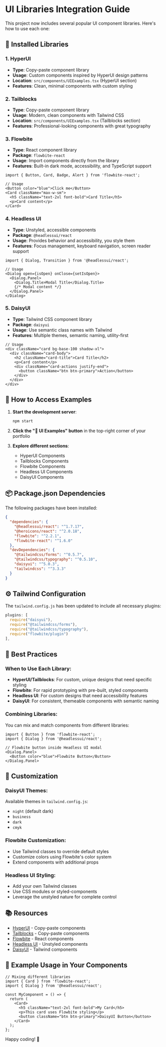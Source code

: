 # UI Libraries Integration Guide

This project now includes several popular UI component libraries. Here's how to use each one:

## 🎨 Installed Libraries

### 1. **HyperUI** 
- **Type**: Copy-paste component library
- **Usage**: Custom components inspired by HyperUI design patterns
- **Location**: `src/components/UIExamples.tsx` (HyperUI section)
- **Features**: Clean, minimal components with custom styling

### 2. **Tailblocks**
- **Type**: Copy-paste component library  
- **Usage**: Modern, clean components with Tailwind CSS
- **Location**: `src/components/UIExamples.tsx` (Tailblocks section)
- **Features**: Professional-looking components with great typography

### 3. **Flowbite**
- **Type**: React component library
- **Package**: `flowbite-react`
- **Usage**: Import components directly from the library
- **Features**: Built-in dark mode, accessibility, and TypeScript support

```tsx
import { Button, Card, Badge, Alert } from 'flowbite-react';

// Usage
<Button color="blue">Click me</Button>
<Card className="max-w-sm">
  <h5 className="text-2xl font-bold">Card Title</h5>
  <p>Card content</p>
</Card>
```

### 4. **Headless UI**
- **Type**: Unstyled, accessible components
- **Package**: `@headlessui/react`
- **Usage**: Provides behavior and accessibility, you style them
- **Features**: Focus management, keyboard navigation, screen reader support

```tsx
import { Dialog, Transition } from '@headlessui/react';

// Usage
<Dialog open={isOpen} onClose={setIsOpen}>
  <Dialog.Panel>
    <Dialog.Title>Modal Title</Dialog.Title>
    {/* Modal content */}
  </Dialog.Panel>
</Dialog>
```

### 5. **DaisyUI**
- **Type**: Tailwind CSS component library
- **Package**: `daisyui`
- **Usage**: Use semantic class names with Tailwind
- **Features**: Multiple themes, semantic naming, utility-first

```tsx
// Usage
<div className="card bg-base-100 shadow-xl">
  <div className="card-body">
    <h2 className="card-title">Card Title</h2>
    <p>Card content</p>
    <div className="card-actions justify-end">
      <button className="btn btn-primary">Action</button>
    </div>
  </div>
</div>
```

## 🚀 How to Access Examples

1. **Start the development server**:
   ```bash
   npm start
   ```

2. **Click the "🎨 UI Examples" button** in the top-right corner of your portfolio

3. **Explore different sections**:
   - HyperUI Components
   - Tailblocks Components  
   - Flowbite Components
   - Headless UI Components
   - DaisyUI Components

## 📦 Package.json Dependencies

The following packages have been installed:

```json
{
  "dependencies": {
    "@headlessui/react": "^1.7.17",
    "@heroicons/react": "^2.0.18",
    "flowbite": "^2.2.1",
    "flowbite-react": "^1.6.0"
  },
  "devDependencies": {
    "@tailwindcss/forms": "^0.5.7",
    "@tailwindcss/typography": "^0.5.10",
    "daisyui": "^5.0.3",
    "tailwindcss": "^3.3.3"
  }
}
```

## ⚙️ Tailwind Configuration

The `tailwind.config.js` has been updated to include all necessary plugins:

```javascript
plugins: [
  require("daisyui"),
  require("@tailwindcss/forms"),
  require("@tailwindcss/typography"),
  require("flowbite/plugin")
],
```

## 🎯 Best Practices

### When to Use Each Library:

- **HyperUI/Tailblocks**: For custom, unique designs that need specific styling
- **Flowbite**: For rapid prototyping with pre-built, styled components
- **Headless UI**: For custom designs that need accessibility features
- **DaisyUI**: For consistent, themeable components with semantic naming

### Combining Libraries:

You can mix and match components from different libraries:

```tsx
import { Button } from 'flowbite-react';
import { Dialog } from '@headlessui/react';

// Flowbite button inside Headless UI modal
<Dialog.Panel>
  <Button color="blue">Flowbite Button</Button>
</Dialog.Panel>
```

## 🔧 Customization

### DaisyUI Themes:
Available themes in `tailwind.config.js`:
- `night` (default dark)
- `business` 
- `dark`
- `cmyk`

### Flowbite Customization:
- Use Tailwind classes to override default styles
- Customize colors using Flowbite's color system
- Extend components with additional props

### Headless UI Styling:
- Add your own Tailwind classes
- Use CSS modules or styled-components
- Leverage the unstyled nature for complete control

## 📚 Resources

- [HyperUI](https://www.hyperui.dev/) - Copy-paste components
- [Tailblocks](https://tailblocks.cc/) - Copy-paste components  
- [Flowbite](https://flowbite.com/) - React components
- [Headless UI](https://headlessui.com/) - Unstyled components
- [DaisyUI](https://daisyui.com/) - Tailwind components

## 🎨 Example Usage in Your Components

```tsx
// Mixing different libraries
import { Card } from 'flowbite-react';
import { Dialog } from '@headlessui/react';

const MyComponent = () => {
  return (
    <Card>
      <h5 className="text-2xl font-bold">My Card</h5>
      <p>This card uses Flowbite styling</p>
      <button className="btn btn-primary">DaisyUI Button</button>
    </Card>
  );
};
```

Happy coding! 🚀
